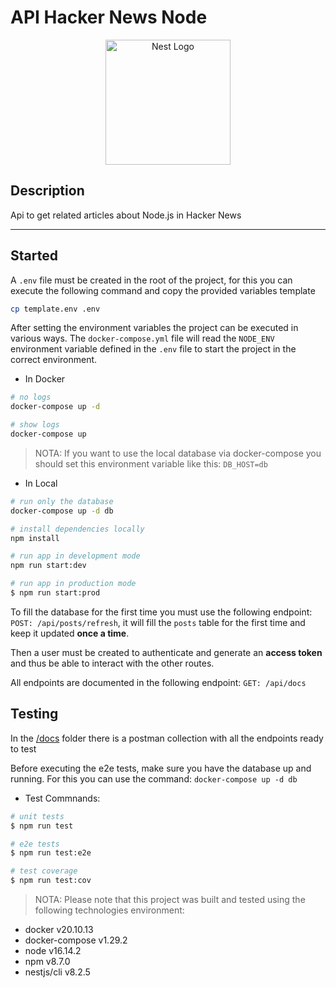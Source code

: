 # API Hacker News Node

<p align="center">
  <a href="http://nestjs.com/" target="blank"><img src="https://nestjs.com/img/logo-small.svg" width="200" alt="Nest Logo" /></a>
</p>

## Description

Api to get related articles about Node.js in Hacker News

---

## Started

A `.env` file must be created in the root of the project, for this you can execute the following command and copy the
provided variables template

```sh
cp template.env .env
```

After setting the environment variables the project can be executed in various ways. The `docker-compose.yml` file will
read the `NODE_ENV` environment variable defined in the `.env` file to start the project in the correct environment.

- In Docker

```bash
# no logs
docker-compose up -d

# show logs
docker-compose up
```

> NOTA: If you want to use the local database via docker-compose you should set this environment variable like this:
> `DB_HOST=db`

- In Local

```bash
# run only the database
docker-compose up -d db

# install dependencies locally
npm install

# run app in development mode
npm run start:dev

# run app in production mode
$ npm run start:prod
```

To fill the database for the first time you must use the following endpoint: `POST: /api/posts/refresh`, it will fill
the `posts` table for the first time and keep it updated **once a time**.

Then a user must be created to authenticate and generate an **access token** and thus be able to interact with the other
routes.

All endpoints are documented in the following endpoint: `GET: /api/docs`

## Testing

In the [/docs](/docs) folder there is a postman collection with all the endpoints ready to test

Before executing the e2e tests, make sure you have the database up and running. For this you can use the command:
`docker-compose up -d db`

- Test Commnands:

```bash
# unit tests
$ npm run test

# e2e tests
$ npm run test:e2e

# test coverage
$ npm run test:cov
```

> NOTA: Please note that this project was built and tested using the following technologies environment:

- docker v20.10.13
- docker-compose v1.29.2
- node v16.14.2
- npm v8.7.0
- nestjs/cli v8.2.5
